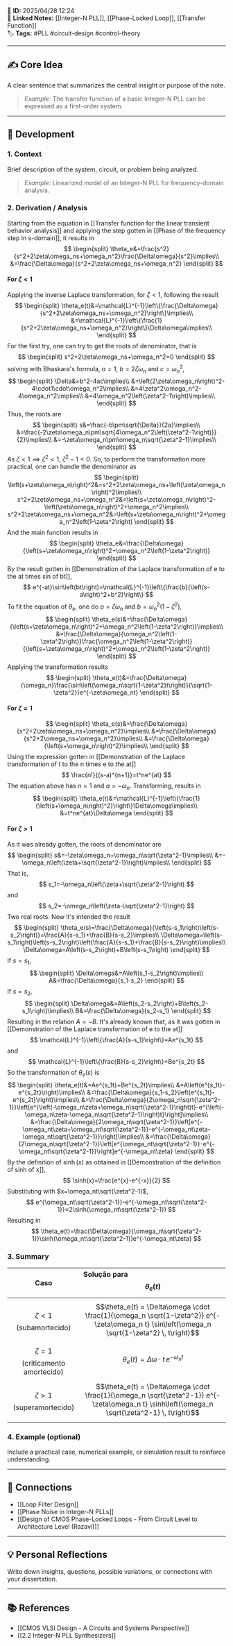 📌 **ID:** 2025/04/28 12:24  
🔗 **Linked Notes:** [[Integer-N PLL]], [[Phase-Locked Loop]], [[Transfer Function]]  
🏷️ **Tags:** #PLL #circuit-design #control-theory

---

## ✍️ Core Idea  
A clear sentence that summarizes the central insight or purpose of the note.  
> *Example:* The transfer function of a basic Integer-N PLL can be expressed as a first-order system.

---

## 🧩 Development

### 1. Context  
Brief description of the system, circuit, or problem being analyzed.  
> *Example:* Linearized model of an Integer-N PLL for frequency-domain analysis.

### 2. Derivation / Analysis  
Starting from the equation in [[Transfer function for the linear transient behavior analysis]] and applying the step gotten in [[Phase of the frequency step in s-domain]], it results in
$$
\begin{split}
\theta_e&=\frac{s^2}{s^2+2\zeta\omega_ns+\omega_n^2}\frac{\Delta\omega}{s^2}\implies\\
&=\frac{\Delta\omega}{s^2+2\zeta\omega_ns+\omega_n^2}
\end{split}
$$
#### For $\zeta<1$
Applying the inverse Laplace transformation, for $\zeta<1$, following the result
$$
\begin{split}
\theta_e(t)&=\mathcal{L}^{-1}\left\{\frac{\Delta\omega}{s^2+2\zeta\omega_ns+\omega_n^2}\right\}\implies\\
&=\mathcal{L}^{-1}\left\{\frac{1}{s^2+2\zeta\omega_ns+\omega_n^2}\right\}\Delta\omega\implies\\
\end{split}
$$
For the first try, one can try to get the roots of denominator, that is
$$
\begin{split}
s^2+2\zeta\omega_ns+\omega_n^2=0
\end{split}
$$
solving with Bhaskara's formula, $a=1$, $b=2\zeta\omega_n$ and $c=\omega_n^2$,
$$
\begin{split}
\Delta&=b^2-4ac\implies\\
&=\left(2\zeta\omega_n\right)^2-4\cdot1\cdot\omega_n^2\implies\\
&=4\zeta^2\omega_n^2-4\omega_n^2\implies\\
&=4\omega_n^2\left(\zeta^2-1\right)\implies\\
\end{split}
$$
Thus, the roots are
$$
\begin{split}
s&=\frac{-b\pm\sqrt{\Delta}}{2a}\implies\\
&=\frac{-2\zeta\omega_n\pm\sqrt{4\omega_n^2\left(\zeta^2-1\right)}}{2}\implies\\
&=-\zeta\omega_n\pm\omega_n\sqrt{\zeta^2-1}\implies\\
\end{split}
$$
As $\zeta<1\implies\zeta^2<1$,  $\zeta^2-1<0$. So, to perform the transformation more practical, one can handle the denominator as
$$
\begin{split}
\left(s+\zeta\omega_n\right)^2&=s^2+2\zeta\omega_ns+\left(\zeta\omega_n\right)^2\implies\\
s^2+2\zeta\omega_ns+\omega_n^2&=\left(s+\zeta\omega_n\right)^2-\left(\zeta\omega_n\right)^2+\omega_n^2\implies\\
s^2+2\zeta\omega_ns+\omega_n^2&=\left(s+\zeta\omega_n\right)^2+\omega_n^2\left(1-\zeta^2\right)
\end{split}
$$
And the main function results in
$$
\begin{split}
\theta_e&=\frac{\Delta\omega}{\left(s+\zeta\omega_n\right)^2+\omega_n^2\left(1-\zeta^2\right)}
\end{split}
$$
By the result gotten in [[Demonstration of the Laplace transformation of e to the at times sin of bt]],
$$
e^{-at}\sin\left(bt\right)=\mathcal{L}^{-1}\left\{\frac{b}{\left(s-a\right)^2+b^2}\right\}
$$
To fit the equation of $\theta_e$, one do $a=\zeta\omega_n$ and $b=\omega_n^2\left(1-\zeta^2\right)$,
$$
\begin{split}
\theta_e(s)&=\frac{\Delta\omega}{\left(s+\zeta\omega_n\right)^2+\omega_n^2\left(1-\zeta^2\right)}\implies\\
&=\frac{\Delta\omega}{\omega_n^2\left(1-\zeta^2\right)}\frac{\omega_n^2\left(1-\zeta^2\right)}{\left(s+\zeta\omega_n\right)^2+\omega_n^2\left(1-\zeta^2\right)}
\end{split}
$$
Applying the transformation results
$$
\begin{split}
\theta_e(t)&=\frac{\Delta\omega}{\omega_n}\frac{\sin\left(\omega_n\sqrt{1-\zeta^2}t\right)}{\sqrt{1-\zeta^2}}e^{-\zeta\omega_nt}
\end{split}
$$
#### For $\zeta=1$
$$
\begin{split}
\theta_e(s)&=\frac{\Delta\omega}{s^2+2\zeta\omega_ns+\omega_n^2}\implies\\
&=\frac{\Delta\omega}{s^2+2\omega_ns+\omega_n^2}\implies\\
&=\frac{\Delta\omega}{\left(s+\omega_n\right)^2}\implies\\
\end{split}
$$
Using the expression gotten in [[Demonstration of the Laplace transformation of t to the n times e to the at]]
$$
\frac{n!}{(s-a)^{n+1}}=t^ne^{at}
$$
The equation above has $n=1$ and $a=-\omega_n$. Transforming, results in
$$
\begin{split}
\theta_e(t)&=\mathcal{L}^{-1}\left\{\frac{1}{\left(s+\omega_n\right)^2}\right\}\Delta\omega\implies\\
&=t^ne^{at}\Delta\omega
\end{split}
$$
#### For $\zeta>1$
As it was already gotten, the roots of denominator are
$$
\begin{split}
s&=-\zeta\omega_n+\omega_n\sqrt{\zeta^2-1}\implies\\
&=-\omega_n\left(\zeta+\sqrt{\zeta^2-1}\right)\implies\\
\end{split}
$$
That is,
$$
s_1=-\omega_n\left(\zeta+\sqrt{\zeta^2-1}\right)
$$
and
$$
s_2=-\omega_n\left(\zeta-\sqrt{\zeta^2-1}\right)
$$
Two real roots. Now it's intended the result
$$
\begin{split}
\theta_e(s)=\frac{\Delta\omega}{\left(s-s_1\right)\left(s-s_2\right)}=\frac{A}{s-s_1}+\frac{B}{s-s_2}\implies\\
\Delta\omega=\left(s-s_1\right)\left(s-s_2\right)\left(\frac{A}{s-s_1}+\frac{B}{s-s_2}\right)\implies\\
\Delta\omega=A\left(s-s_2\right)+B\left(s-s_1\right)
\end{split}
$$
If $s=s_1$,
$$
\begin{split}
\Delta\omega&=A\left(s_1-s_2\right)\implies\\
A&=\frac{\Delta\omega}{s_1-s_2}
\end{split}
$$
If $s=s_2$,
$$
\begin{split}
\Delta\omega&=A\left(s_2-s_2\right)+B\left(s_2-s_1\right)\implies\\
B&=\frac{\Delta\omega}{s_2-s_1}
\end{split}
$$
Resulting in the relation $A=-B$. It's already known that, as it was gotten in [[Demonstration of the Laplace transformation of e to the at]]
$$
\mathcal{L}^{-1}\left\{\frac{A}{s-s_1}\right\}=Ae^{s_1t}
$$
and
$$
\mathcal{L}^{-1}\left\{\frac{B}{s-s_2}\right\}=Be^{s_2t}
$$
So the transformation of $\theta_e(s)$ is
$$
\begin{split}
\theta_e(t)&=Ae^{s_1t}+Be^{s_2t}\implies\\
&=A\left(e^{s_1t}-e^{s_2t}\right)\implies\\
&=\frac{\Delta\omega}{s_1-s_2}\left(e^{s_1t}-e^{s_2t}\right)\implies\\
&=\frac{\Delta\omega}{2\omega_n\sqrt{\zeta^2-1}}\left[e^{\left(-\omega_n\zeta+\omega_n\sqrt{\zeta^2-1}\right)t}-e^{\left(-\omega_n\zeta-\omega_n\sqrt{\zeta^2-1}\right)t}\right]\implies\\
&=\frac{\Delta\omega}{2\omega_n\sqrt{\zeta^2-1}}\left[e^{-\omega_nt\zeta+\omega_nt\sqrt{\zeta^2-1}}-e^{-\omega_nt\zeta-\omega_nt\sqrt{\zeta^2-1}}\right]\implies\\
&=\frac{\Delta\omega}{2\omega_n\sqrt{\zeta^2-1}}\left[e^{\omega_nt\sqrt{\zeta^2-1}}-e^{-\omega_nt\sqrt{\zeta^2-1}}\right]e^{-\omega_nt\zeta}
\end{split}
$$
By the definition of $\sinh(x)$ as obtained in [[Demonstration of the definition of sinh of x]],
$$
\sinh(x)=\frac{e^{x}-e^{-x}}{2}
$$
Substituting with $x=\omega_nt\sqrt{\zeta^2-1}$,
$$
e^{\omega_nt\sqrt{\zeta^2-1}}-e^{-\omega_nt\sqrt{\zeta^2-1}}=2\sinh(\omega_nt\sqrt{\zeta^2-1})
$$
Resulting in
$$
\theta_e(t)=\frac{\Delta\omega}{\omega_n\sqrt{\zeta^2-1}}\sinh(\omega_nt\sqrt{\zeta^2-1})e^{-\omega_nt\zeta}
$$

### 3. Summary
|                  Caso                   | Solução para $$\theta_e(t)$$                                                                                                                   |
| :-------------------------------------: | :--------------------------------------------------------------------------------------------------------------------------------------------- |
|      $$\zeta < 1$$ (subamortecido)      | $$\theta_e(t) = \Delta\omega \cdot \frac{1}{\omega_n \sqrt{1-\zeta^2}} e^{-\zeta\omega_n t} \sin\left(\omega_n \sqrt{1-\zeta^2} \, t\right)$$  |
| $$\zeta = 1$$ (criticamento amortecido) | $$\theta_e(t) = \Delta\omega \cdot t \, e^{-\omega_n t}$$                                                                                      |
|     $$\zeta > 1$$ (superamortecido)     | $$\theta_e(t) = \Delta\omega \cdot \frac{1}{\omega_n \sqrt{\zeta^2-1}} e^{-\zeta\omega_n t} \sinh\left(\omega_n \sqrt{\zeta^2-1} \, t\right)$$ |


### 4. Example (optional)  
Include a practical case, numerical example, or simulation result to reinforce understanding.

---

## 🔁 Connections  
- [[Loop Filter Design]]  
- [[Phase Noise in Integer-N PLLs]]  
- [[Design of CMOS Phase-Locked Loops - From Circuit Level to Architecture Level (Razavi)]]

---

## 💡 Personal Reflections  
Write down insights, questions, possible variations, or connections with your dissertation.

---

## 📚 References  
- [[CMOS VLSI Design - A Circuits and Systems Perspective]]
- [[2.2 Integer-N PLL Synthesizers]] 
